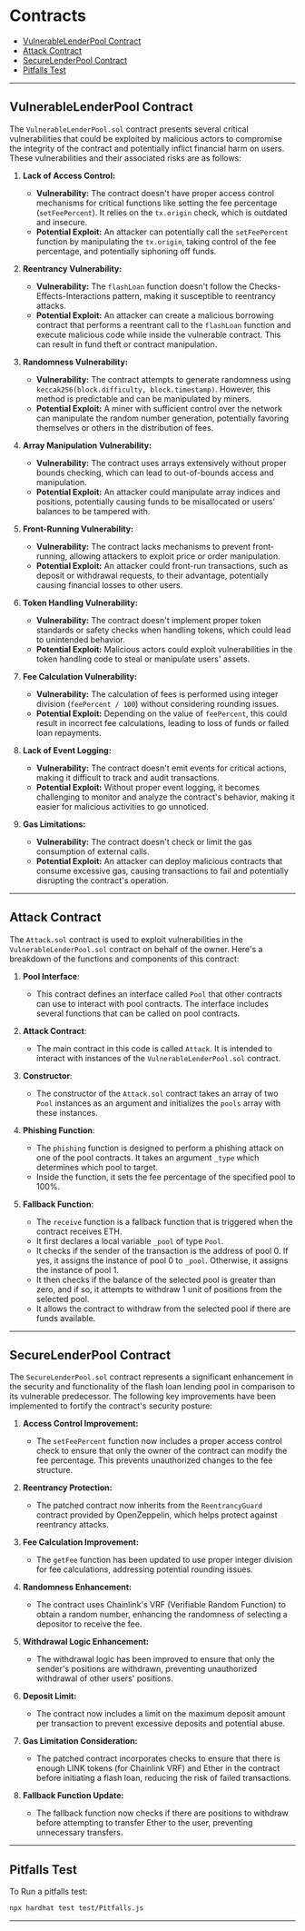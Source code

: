 # Contracts 

- [VulnerableLenderPool Contract](#vulnerablelenderpool-contract)
- [Attack Contract](#attack-contract)
- [SecureLenderPool Contract](#securelenderpool-contract)
- [Pitfalls Test](#pitfalls-test)

---

## VulnerableLenderPool Contract 

The `VulnerableLenderPool.sol` contract presents several critical vulnerabilities that could be exploited by malicious actors to compromise the integrity of the contract and potentially inflict financial harm on users. These vulnerabilities and their associated risks are as follows:

1. **Lack of Access Control:**
   - **Vulnerability:** The contract doesn't have proper access control mechanisms for critical functions like setting the fee percentage (`setFeePercent`). It relies on the `tx.origin` check, which is outdated and insecure.
   - **Potential Exploit:** An attacker can potentially call the `setFeePercent` function by manipulating the `tx.origin`, taking control of the fee percentage, and potentially siphoning off funds. 

2. **Reentrancy Vulnerability:**
   - **Vulnerability:** The `flashLoan` function doesn't follow the Checks-Effects-Interactions pattern, making it susceptible to reentrancy attacks.
   - **Potential Exploit:** An attacker can create a malicious borrowing contract that performs a reentrant call to the `flashLoan` function and execute malicious code while inside the vulnerable contract. This can result in fund theft or contract manipulation.

3. **Randomness Vulnerability:**
   - **Vulnerability:** The contract attempts to generate randomness using `keccak256(block.difficulty, block.timestamp)`. However, this method is predictable and can be manipulated by miners.
   - **Potential Exploit:** A miner with sufficient control over the network can manipulate the random number generation, potentially favoring themselves or others in the distribution of fees.

4. **Array Manipulation Vulnerability:**
   - **Vulnerability:** The contract uses arrays extensively without proper bounds checking, which can lead to out-of-bounds access and manipulation.
   - **Potential Exploit:** An attacker could manipulate array indices and positions, potentially causing funds to be misallocated or users' balances to be tampered with.

5. **Front-Running Vulnerability:**
   - **Vulnerability:** The contract lacks mechanisms to prevent front-running, allowing attackers to exploit price or order manipulation.
   - **Potential Exploit:** An attacker could front-run transactions, such as deposit or withdrawal requests, to their advantage, potentially causing financial losses to other users.

6. **Token Handling Vulnerability:**
   - **Vulnerability:** The contract doesn't implement proper token standards or safety checks when handling tokens, which could lead to unintended behavior.
   - **Potential Exploit:** Malicious actors could exploit vulnerabilities in the token handling code to steal or manipulate users' assets.

7. **Fee Calculation Vulnerability:**
   - **Vulnerability:** The calculation of fees is performed using integer division (`feePercent / 100`) without considering rounding issues.
   - **Potential Exploit:** Depending on the value of `feePercent`, this could result in incorrect fee calculations, leading to loss of funds or failed loan repayments.

8. **Lack of Event Logging:**
   - **Vulnerability:** The contract doesn't emit events for critical actions, making it difficult to track and audit transactions.
   - **Potential Exploit:** Without proper event logging, it becomes challenging to monitor and analyze the contract's behavior, making it easier for malicious activities to go unnoticed.

9. **Gas Limitations:**
   - **Vulnerability:** The contract doesn't check or limit the gas consumption of external calls.
   - **Potential Exploit:** An attacker can deploy malicious contracts that consume excessive gas, causing transactions to fail and potentially disrupting the contract's operation.

---

## Attack Contract

The `Attack.sol` contract is used to exploit vulnerabilities in the `VulnerableLenderPool.sol` contract on behalf of the owner. Here's a breakdown of the functions and components of this contract:

1. **Pool Interface**:
   - This contract defines an interface called `Pool` that other contracts can use to interact with pool contracts. The interface includes several functions that can be called on pool contracts.

2. **Attack Contract**:
   - The main contract in this code is called `Attack`. It is intended to interact with instances of the `VulnerableLenderPool.sol` contract.
   
3. **Constructor**:
   - The constructor of the `Attack.sol` contract takes an array of two `Pool` instances as an argument and initializes the `pools` array with these instances.

4. **Phishing Function**:
   - The `phishing` function is designed to perform a phishing attack on one of the pool contracts. It takes an argument `_type` which determines which pool to target.
   - Inside the function, it sets the fee percentage of the specified pool to 100%.

5. **Fallback Function**:
   - The `receive` function is a fallback function that is triggered when the contract receives ETH.
   - It first declares a local variable `_pool` of type `Pool`.
   - It checks if the sender of the transaction is the address of pool 0. If yes, it assigns the instance of pool 0 to `_pool`. Otherwise, it assigns the instance of pool 1.
   - It then checks if the balance of the selected pool is greater than zero, and if so, it attempts to withdraw 1 unit of positions from the selected pool.
   - It allows the contract to withdraw from the selected pool if there are funds available.

---

## SecureLenderPool Contract

The `SecureLenderPool.sol` contract represents a significant enhancement in the security and functionality of the flash loan lending pool in comparison to its vulnerable predecessor. The following key improvements have been implemented to fortify the contract's security posture:

1. **Access Control Improvement:**
   - The `setFeePercent` function now includes a proper access control check to ensure that only the owner of the contract can modify the fee percentage. This prevents unauthorized changes to the fee structure.

2. **Reentrancy Protection:**
   - The patched contract now inherits from the `ReentrancyGuard` contract provided by OpenZeppelin, which helps protect against reentrancy attacks.

3. **Fee Calculation Improvement:**
   - The `getFee` function has been updated to use proper integer division for fee calculations, addressing potential rounding issues.

4. **Randomness Enhancement:**
   - The contract uses Chainlink's VRF (Verifiable Random Function) to obtain a random number, enhancing the randomness of selecting a depositor to receive the fee.

5. **Withdrawal Logic Enhancement:**
   - The withdrawal logic has been improved to ensure that only the sender's positions are withdrawn, preventing unauthorized withdrawal of other users' positions.

6. **Deposit Limit:**
   - The contract now includes a limit on the maximum deposit amount per transaction to prevent excessive deposits and potential abuse.

7. **Gas Limitation Consideration:**
   - The patched contract incorporates checks to ensure that there is enough LINK tokens (for Chainlink VRF) and Ether in the contract before initiating a flash loan, reducing the risk of failed transactions.

8. **Fallback Function Update:**
   - The fallback function now checks if there are positions to withdraw before attempting to transfer Ether to the user, preventing unnecessary transfers.

---

## Pitfalls Test

To Run a pitfalls test:

```bash
npx hardhat test test/Pitfalls.js
```

---
